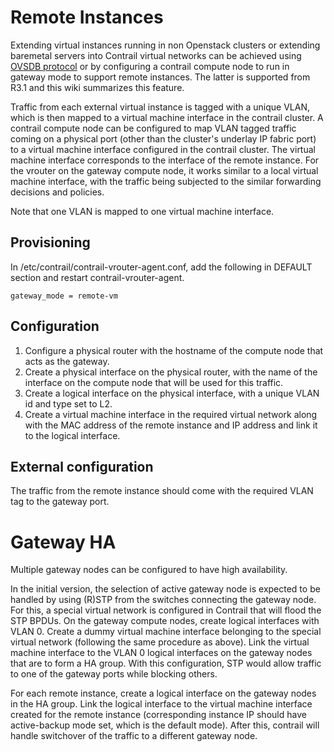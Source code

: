 # Remote Instances

Extending virtual instances running in non Openstack clusters or extending baremetal servers into Contrail virtual networks can be achieved using [OVSDB protocol](https://github.com/Juniper/contrail-controller/wiki/Baremetal-Support) or by configuring a contrail compute node to run in gateway mode to support remote instances. The latter is supported from R3.1 and this wiki summarizes this feature.

Traffic from each external virtual instance is tagged with a unique VLAN, which is then mapped to a virtual machine interface in the contrail cluster. A contrail compute node can be configured to map VLAN tagged traffic coming on a physical port (other than the cluster's underlay IP fabric port) to a virtual machine interface configured in the contrail cluster. The virtual machine interface corresponds to the interface of the remote instance. For the vrouter on the gateway compute node, it works similar to a local virtual machine interface, with the traffic being subjected to the similar forwarding decisions and policies.

Note that one VLAN is mapped to one virtual machine interface.

## Provisioning

In /etc/contrail/contrail-vrouter-agent.conf, add the following in DEFAULT section and restart contrail-vrouter-agent.

`gateway_mode = remote-vm`

## Configuration

1. Configure a physical router with the hostname of the compute node that acts as the gateway.
2. Create a physical interface on the physical router, with the name of the interface on the compute node that will be used for this traffic.
3. Create a logical interface on the physical interface, with a unique VLAN id and type set to L2.
4. Create a virtual machine interface in the required virtual network along with the MAC address of the remote instance and IP address and link it to the logical interface.

## External configuration

The traffic from the remote instance should come with the required VLAN tag to the gateway port.

# Gateway HA

Multiple gateway nodes can be configured to have high availability.

In the initial version, the selection of active gateway node is expected to be handled by using (R)STP from the switches connecting the gateway node. For this, a special virtual network is configured in Contrail that will flood the STP BPDUs. On the gateway compute nodes, create logical interfaces with VLAN 0. Create a dummy virtual machine interface belonging to the special virtual network (following the same procedure as above). Link the virtual machine interface to the VLAN 0 logical interfaces on the gateway nodes that are to form a HA group. With this configuration, STP would allow traffic to one of the gateway ports while blocking others.

For each remote instance, create a logical interface on the gateway nodes in the HA group. Link the logical interface to the virtual machine interface created for the remote instance (corresponding instance IP should have active-backup mode set, which is the default mode). After this, contrail will handle switchover of the traffic to a different gateway node.